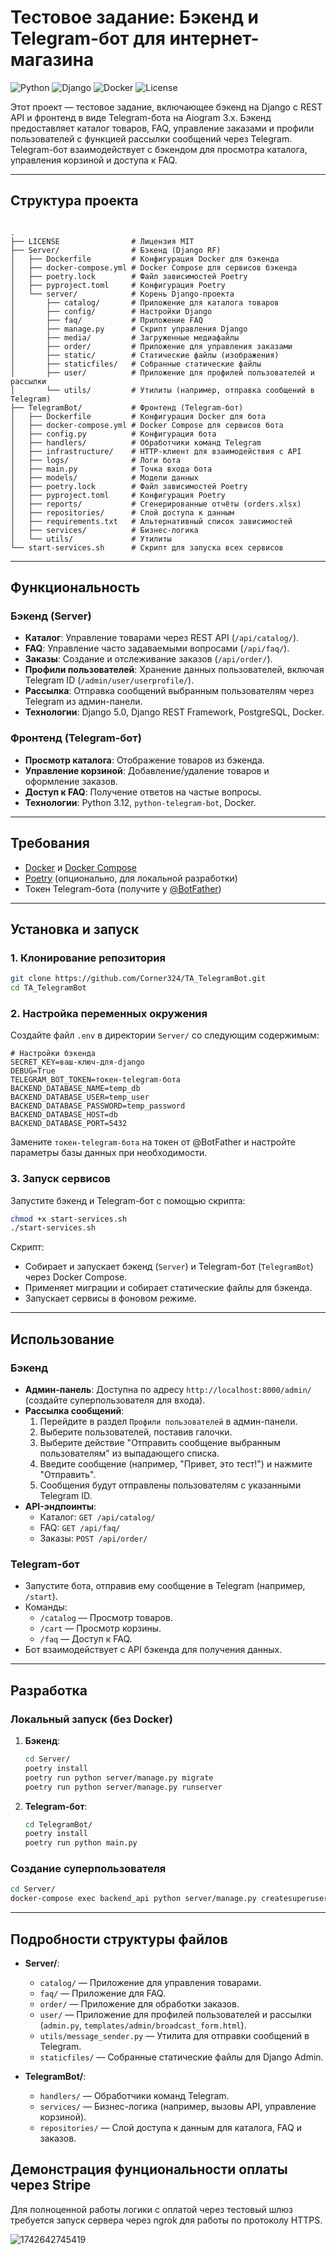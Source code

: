 # Тестовое задание: Бэкенд и Telegram-бот для интернет-магазина

![Python](https://img.shields.io/badge/Python-3.12-blue.svg)
![Django](https://img.shields.io/badge/Django-5.0-green.svg)
![Docker](https://img.shields.io/badge/Docker-Compose-blue.svg)
![License](https://img.shields.io/badge/Лицензия-MIT-yellow.svg)

Этот проект — тестовое задание, включающее бэкенд на Django с REST API и фронтенд в виде Telegram-бота на Aiogram 3.x. Бэкенд предоставляет каталог товаров, FAQ, управление заказами и профили пользователей с функцией рассылки сообщений через Telegram. Telegram-бот взаимодействует с бэкендом для просмотра каталога, управления корзиной и доступа к FAQ.

---

## Структура проекта

```

.
├── LICENSE                # Лицензия MIT
├── Server/                # Бэкенд (Django RF)
│   ├── Dockerfile         # Конфигурация Docker для бэкенда
│   ├── docker-compose.yml # Docker Compose для сервисов бэкенда
│   ├── poetry.lock        # Файл зависимостей Poetry
│   ├── pyproject.toml     # Конфигурация Poetry
│   └── server/            # Корень Django-проекта
│       ├── catalog/       # Приложение для каталога товаров
│       ├── config/        # Настройки Django
│       ├── faq/           # Приложение FAQ
│       ├── manage.py      # Скрипт управления Django
│       ├── media/         # Загруженные медиафайлы
│       ├── order/         # Приложение для управления заказами
│       ├── static/        # Статические файлы (изображения)
│       ├── staticfiles/   # Собранные статические файлы
│       ├── user/          # Приложение для профилей пользователей и рассылки
│       └── utils/         # Утилиты (например, отправка сообщений в Telegram)
├── TelegramBot/           # Фронтенд (Telegram-бот)
│   ├── Dockerfile         # Конфигурация Docker для бота
│   ├── docker-compose.yml # Docker Compose для сервисов бота
│   ├── config.py          # Конфигурация бота
│   ├── handlers/          # Обработчики команд Telegram
│   ├── infrastructure/    # HTTP-клиент для взаимодействия с API
│   ├── logs/              # Логи бота
│   ├── main.py            # Точка входа бота
│   ├── models/            # Модели данных
│   ├── poetry.lock        # Файл зависимостей Poetry
│   ├── pyproject.toml     # Конфигурация Poetry
│   ├── reports/           # Сгенерированные отчёты (orders.xlsx)
│   ├── repositories/      # Слой доступа к данным
│   ├── requirements.txt   # Альтернативный список зависимостей
│   ├── services/          # Бизнес-логика
│   └── utils/             # Утилиты
└── start-services.sh      # Скрипт для запуска всех сервисов
```

---

## Функциональность

### Бэкенд (Server)

- **Каталог**: Управление товарами через REST API (`/api/catalog/`).
- **FAQ**: Управление часто задаваемыми вопросами (`/api/faq/`).
- **Заказы**: Создание и отслеживание заказов (`/api/order/`).
- **Профили пользователей**: Хранение данных пользователей, включая Telegram ID (`/admin/user/userprofile/`).
- **Рассылка**: Отправка сообщений выбранным пользователям через Telegram из админ-панели.
- **Технологии**: Django 5.0, Django REST Framework, PostgreSQL, Docker.

### Фронтенд (Telegram-бот)

- **Просмотр каталога**: Отображение товаров из бэкенда.
- **Управление корзиной**: Добавление/удаление товаров и оформление заказов.
- **Доступ к FAQ**: Получение ответов на частые вопросы.
- **Технологии**: Python 3.12, `python-telegram-bot`, Docker.

---

## Требования

- [Docker](https://www.docker.com/get-started) и [Docker Compose](https://docs.docker.com/compose/install/)
- [Poetry](https://python-poetry.org/docs/#installation) (опционально, для локальной разработки)
- Токен Telegram-бота (получите у [@BotFather](https://t.me/BotFather))

---

## Установка и запуск

### 1. Клонирование репозитория

```bash
git clone https://github.com/Corner324/TA_TelegramBot.git
cd TA_TelegramBot
```

### 2. Настройка переменных окружения

Создайте файл `.env` в директории `Server/` со следующим содержимым:

```env
# Настройки бэкенда
SECRET_KEY=ваш-ключ-для-django
DEBUG=True
TELEGRAM_BOT_TOKEN=токен-telegram-бота
BACKEND_DATABASE_NAME=temp_db
BACKEND_DATABASE_USER=temp_user
BACKEND_DATABASE_PASSWORD=temp_password
BACKEND_DATABASE_HOST=db
BACKEND_DATABASE_PORT=5432
```

Замените `токен-telegram-бота` на токен от @BotFather и настройте параметры базы данных при необходимости.

### 3. Запуск сервисов

Запустите бэкенд и Telegram-бот с помощью скрипта:

```bash
chmod +x start-services.sh
./start-services.sh
```

Скрипт:

- Собирает и запускает бэкенд (`Server`) и Telegram-бот (`TelegramBot`) через Docker Compose.
- Применяет миграции и собирает статические файлы для бэкенда.
- Запускает сервисы в фоновом режиме.

---

## Использование

### Бэкенд

- **Админ-панель**: Доступна по адресу `http://localhost:8000/admin/` (создайте суперпользователя для входа).
- **Рассылка сообщений**:
  1. Перейдите в раздел `Профили пользователей` в админ-панели.
  2. Выберите пользователей, поставив галочки.
  3. Выберите действие "Отправить сообщение выбранным пользователям" из выпадающего списка.
  4. Введите сообщение (например, "Привет, это тест!") и нажмите "Отправить".
  5. Сообщения будут отправлены пользователям с указанными Telegram ID.
- **API-эндпоинты**:
  - Каталог: `GET /api/catalog/`
  - FAQ: `GET /api/faq/`
  - Заказы: `POST /api/order/`

### Telegram-бот

- Запустите бота, отправив ему сообщение в Telegram (например, `/start`).
- Команды:
  - `/catalog` — Просмотр товаров.
  - `/cart` — Просмотр корзины.
  - `/faq` — Доступ к FAQ.
- Бот взаимодействует с API бэкенда для получения данных.

---

## Разработка

### Локальный запуск (без Docker)

1. **Бэкенд**:
   ```bash
   cd Server/
   poetry install
   poetry run python server/manage.py migrate
   poetry run python server/manage.py runserver
   ```
2. **Telegram-бот**:
   ```bash
   cd TelegramBot/
   poetry install
   poetry run python main.py
   ```

### Создание суперпользователя

```bash
cd Server/
docker-compose exec backend_api python server/manage.py createsuperuser
```

---

## Подробности структуры файлов

- **Server/**:

  - `catalog/` — Приложение для управления товарами.
  - `faq/` — Приложение для FAQ.
  - `order/` — Приложение для обработки заказов.
  - `user/` — Приложение для профилей пользователей и рассылки (`admin.py`, `templates/admin/broadcast_form.html`).
  - `utils/message_sender.py` — Утилита для отправки сообщений в Telegram.
  - `staticfiles/` — Собранные статические файлы для Django Admin.
- **TelegramBot/**:

  - `handlers/` — Обработчики команд Telegram.
  - `services/` — Бизнес-логика (например, вызовы API, управление корзиной).
  - `repositories/` — Слой доступа к данным для каталога, FAQ и заказов.

## Демонстрация фунциональности оплаты через Stripe

Для полноценной работы логики с оплатой через тестовый шлюз требуется запуск сервера через ngrok для работы по протоколу HTTPS.

![1742642745419](image/README/1742642745419.png)
